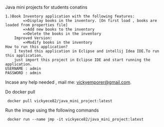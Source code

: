 Java mini projects for students conatins
	
	1.)Book Inventory application with the following features:
			=>Display books in the inventory. [On first load , books are loaded from properties file]
			=>Add new books to the inventory
			=>Delete the books in the inventory
		Improved Version:
			=>Modify books in the inventory 
	How to run this application?
		I tested this application in Eclipse and intellij Idea IDE.To run this application,
		just import this project in Eclipse IDE and start running the application.
	USERNAME : admin
	PASSWORD : admin
	

Incase any help needed , mail me: vickyemporer@gmail.com.


Do docker pull

     docker pull vickyece82/java_mini_project:latest

Run the image using the following commands
	
     docker run --name jmp -it vickyece82/java_mini_project:latest

